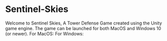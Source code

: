 # Sentinel-Skies
Welcome to Sentinel Skies, A Tower Defense Game created using the Unity game engine.
The game can be launched for both MacOS and Windows 10 (or newer).
For MacOS: 
For Windows:
